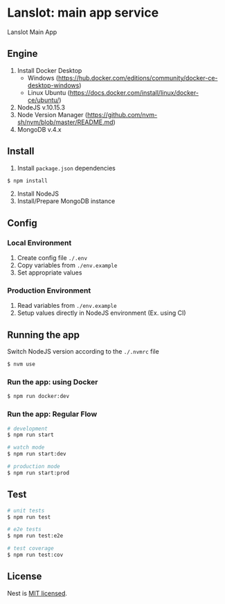# Lanslot: main app service

Lanslot Main App

## Engine

1. Install Docker Desktop
   - Windows (https://hub.docker.com/editions/community/docker-ce-desktop-windows)
   - Linux Ubuntu (https://docs.docker.com/install/linux/docker-ce/ubuntu/)
2. NodeJS v.10.15.3
3. Node Version Manager (https://github.com/nvm-sh/nvm/blob/master/README.md)
4. MongoDB v.4.x

## Install 

1. Install `package.json` dependencies

```bash
$ npm install
```

2. Install NodeJS
3. Install/Prepare MongoDB instance


## Config

### Local Environment

1. Create config file `./.env`
2. Copy variables from `./env.example`
3. Set appropriate values

### Production Environment

1. Read variables from `./env.example`
2. Setup values directly in NodeJS  environment (Ex. using CI)


## Running the app

Switch NodeJS version according to the `./.nvmrc` file

```bash 
$ nvm use
``` 

### Run the app: using Docker

```bash
$ npm run docker:dev
```

### Run the app: Regular Flow

```bash
# development
$ npm run start

# watch mode
$ npm run start:dev

# production mode
$ npm run start:prod
```

## Test

```bash
# unit tests
$ npm run test

# e2e tests
$ npm run test:e2e

# test coverage
$ npm run test:cov
```

## License

  Nest is [MIT licensed](LICENSE).